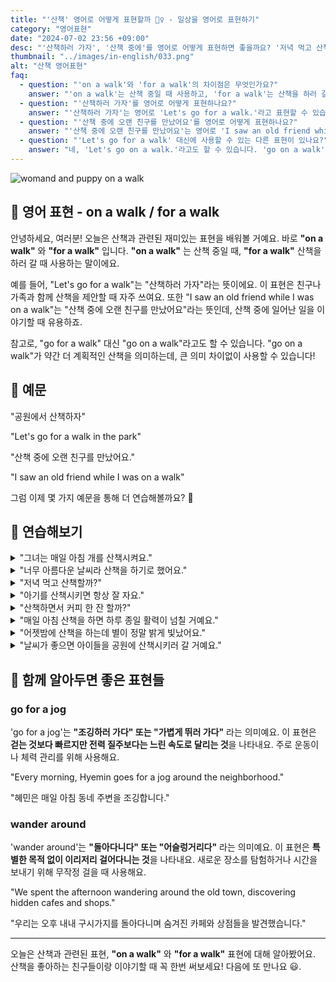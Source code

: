 ```yaml
---
title: "'산책' 영어로 어떻게 표현할까 🚶‍♀️ - 일상을 영어로 표현하기"
category: "영어표현"
date: "2024-07-02 23:56 +09:00"
desc: "'산책하러 가자', '산책 중에'를 영어로 어떻게 표현하면 좋을까요? '저녁 먹고 산책하러 가자', '산책 중에 예쁜 꽃들을 봤어요' 등을 영어로 표현하는 법을 배워봅시다. 다양한 예문을 통해서 연습하고 본인의 표현으로 만들어 보세요."
thumbnail: "../images/in-english/033.png"
alt: "산책 영어표현"
faq:
  - question: "'on a walk'와 'for a walk'의 차이점은 무엇인가요?"
    answer: "'on a walk'는 산책 중일 때 사용하고, 'for a walk'는 산책을 하러 갈 때 사용합니다. 예를 들어, 'I saw an old friend while I was on a walk.'는 '산책 중에 오랜 친구를 만났어요.'라는 의미이고, 'Let's go for a walk.'는 '산책하러 가자.'라는 의미입니다."
  - question: "'산책하러 가자'를 영어로 어떻게 표현하나요?"
    answer: "'산책하러 가자'는 영어로 'Let's go for a walk.'라고 표현할 수 있습니다."
  - question: "'산책 중에 오랜 친구를 만났어요'를 영어로 어떻게 표현하나요?"
    answer: "'산책 중에 오랜 친구를 만났어요'는 영어로 'I saw an old friend while I was on a walk.'라고 표현할 수 있습니다."
  - question: "'Let's go for a walk' 대신에 사용할 수 있는 다른 표현이 있나요?"
    answer: "네, 'Let's go on a walk.'라고도 할 수 있습니다. 'go on a walk'는 약간 더 계획적인 산책을 의미할 수 있지만, 큰 의미 차이 없이 사용할 수 있습니다."
---
```


![womand and puppy on a walk](../images/in-english/033-1.avif)

## 🌟 영어 표현 - on a walk / for a walk

안녕하세요, 여러분! 오늘은 산책과 관련된 재미있는 표현을 배워볼 거예요. 바로 **"on a walk"** 와 **"for a walk"** 입니다. **"on a walk"** 는 산책 중일 때, **"for a walk"** 산책을 하러 갈 때 사용하는 말이에요.

예를 들어, "Let's go for a walk"는 "산책하러 가자"라는 뜻이에요. 이 표현은 친구나 가족과 함께 산책을 제안할 때 자주 쓰여요. 또한 "I saw an old friend while I was on a walk"는 "산책 중에 오랜 친구를 만났어요"라는 뜻인데, 산책 중에 일어난 일을 이야기할 때 유용하죠.

참고로, "go for a walk" 대신 "go on a walk"라고도 할 수 있습니다. "go on a walk"가 약간 더 계획적인 산책을 의미하는데, 큰 의미 차이없이 사용할 수 있습니다!

<script async src="https://pagead2.googlesyndication.com/pagead/js/adsbygoogle.js?client=ca-pub-1465612013356152"
     crossorigin="anonymous"></script>
<!-- engple-horizontal-ad -->

<ins class="adsbygoogle"
     style="display:block"
     data-ad-client="ca-pub-1465612013356152"
     data-ad-slot="2106896038"
     data-ad-format="auto"
     data-full-width-responsive="true"></ins>

<script>
     (adsbygoogle = window.adsbygoogle || []).push({});
</script>

## 📖 예문

"공원에서 산책하자"

"Let's go for a walk in the park"

"산책 중에 오랜 친구를 만났어요."

"I saw an old friend while I was on a walk"

그럼 이제 몇 가지 예문을 통해 더 연습해볼까요? 🚀

## 💬 연습해보기

<details>
<summary>"그녀는 매일 아침 개를 산책시켜요."</summary>
<span>"She takes her dog for a walk every morning."</span>
</details>

<details>
<summary>"너무 아름다운 날씨라 산책을 하기로 했어요."</summary>
<span>"It was such a beautiful day that I <a href="/blog/in-english/062.decide-to/">decided to</a> go on a walk."</span>
</details>

<details>
<summary>"저녁 먹고 산책할까?"</summary>
<span>"Can we go for a walk after dinner?"</span>
</details>

<details>
<summary>"아기를 산책시키면 항상 잘 자요."</summary>
<span>"Taking the baby for a walk always helps her <a href="/blog/in-english/075.fall-asleep/">fall asleep</a>."</span>
</details>

<details>
<summary>"산책하면서 커피 한 잔 할까?"</summary>
<span>"How about we go for a walk and grab a coffee on the way?"</span>
</details>

<details>
<summary>"매일 아침 산책을 하면 하루 종일 활력이 넘칠 거예요."</summary>
<span>"If you go for a walk every morning, you'll feel more energized throughout the day."</span>
</details>

<details>
<summary>"어젯밤에 산책을 하는데 별이 정말 밝게 빛났어요."</summary>
<span>"When we went on a walk last night, the stars were incredibly bright."</span>
</details>

<details>
<summary>"날씨가 좋으면 아이들을 공원에 산책시키러 갈 거예요."</summary>
<span>"If the weather is nice, we'll take the kids for a walk in the park."</span>
</details>

## 🤝 함께 알아두면 좋은 표현들

### go for a jog

'go for a jog'는 **"조깅하러 가다" 또는 "가볍게 뛰러 가다"** 라는 의미예요. 이 표현은 **걷는 것보다 빠르지만 전력 질주보다는 느린 속도로 달리는 것**을 나타내요. 주로 운동이나 체력 관리를 위해 사용해요.

"Every morning, Hyemin goes for a jog around the neighborhood."

"혜민은 매일 아침 동네 주변을 조깅합니다."

### wander around

'wander around'는 **"돌아다니다" 또는 "어슬렁거리다"** 라는 의미예요. 이 표현은 **특별한 목적 없이 이리저리 걸어다니는 것**을 나타내요. 새로운 장소를 탐험하거나 시간을 보내기 위해 무작정 걸을 때 사용해요.

"We spent the afternoon wandering around the old town, discovering hidden cafes and shops."

"우리는 오후 내내 구시가지를 돌아다니며 숨겨진 카페와 상점들을 발견했습니다."

---

오늘은 산책과 관련된 표현, **"on a walk"** 와 **"for a walk"** 표현에 대해 알아봤어요. 산책을 좋아하는 친구들이랑 이야기할 때 꼭 한번 써보세요! 다음에 또 만나요 😃.
